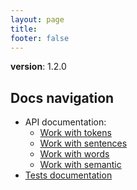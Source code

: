 ```yaml
---
layout: page
title:
footer: false
---
```


**version**: 1.2.0

## Docs navigation

* API documentation:
  * [Work with tokens](./api/tokens.html)
  * [Work with sentences](./api/sentences.html)
  * [Work with words](./api/words.html)
  * [Work with semantic](./api/semantic.html)
* [Tests documentation](./tests.html)